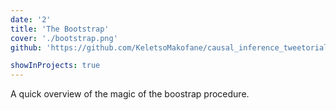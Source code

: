 ```yaml
---
date: '2'
title: 'The Bootstrap'
cover: './bootstrap.png'
github: 'https://github.com/KeletsoMakofane/causal_inference_tweetorials'

showInProjects: true
---
```


A quick overview of the magic of the boostrap procedure. 
